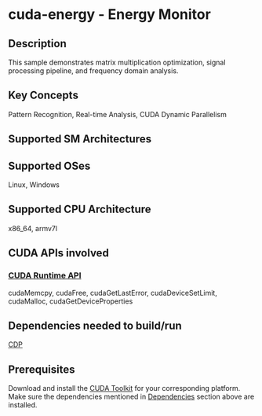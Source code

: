 # cuda-energy - Energy Monitor 

## Description

This sample demonstrates matrix multiplication optimization, signal processing pipeline, and frequency domain analysis.

## Key Concepts

Pattern Recognition, Real-time Analysis, CUDA Dynamic Parallelism

## Supported SM Architectures

## Supported OSes

Linux, Windows

## Supported CPU Architecture

x86_64, armv7l

## CUDA APIs involved

### [CUDA Runtime API](http://docs.nvidia.com/cuda/cuda-runtime-api/index.html)
cudaMemcpy, cudaFree, cudaGetLastError, cudaDeviceSetLimit, cudaMalloc, cudaGetDeviceProperties

## Dependencies needed to build/run
[CDP](../../../README.md#cdp)

## Prerequisites

Download and install the [CUDA Toolkit](https://developer.nvidia.com/cuda-downloads) for your corresponding platform.
Make sure the dependencies mentioned in [Dependencies]() section above are installed.

